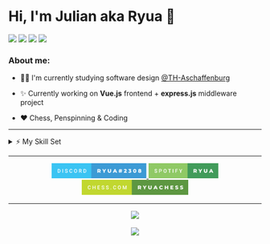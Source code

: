 # **Hi, I'm Julian aka Ryua** 👋

<p align="left">
<img src="https://gpvc.arturio.dev/thieleju" />
  
<img src="https://badges.pufler.dev/repos/thieleju"/>
  
<img src="https://badges.pufler.dev/years/thieleju"/>

<img src="https://img.shields.io/github/followers/thieleju.svg?style=social&label=Follow&maxAge=2592000h" />

</p>

### About me:

- 👨‍🎓 I'm currently studying software design <a href="https://www.th-ab.de/startseite/" >@TH-Aschaffenburg</a>

- ✨ Currently working on **Vue.js** frontend + **express.js** middleware project

- ❤️ Chess, Penspinning & Coding

---

<details>
  <summary>⚡ My Skill Set</summary>

  <br>
    
<p align="center">

<img src="https://img.shields.io/badge/Vue.js-35495E?style=for-the-badge&logo=vue.js&logoColor=4FC08D" />
<img src="https://img.shields.io/badge/Node.js-43853D?style=for-the-badge&logo=node.js&logoColor=white" />
<img src="https://img.shields.io/badge/Express.js-404D59?style=for-the-badge" />
<img src="https://img.shields.io/badge/JavaScript-323330?style=for-the-badge&logo=javascript&logoColor=F7DF1E" />
<img src="https://img.shields.io/badge/jQuery-0769AD?style=for-the-badge&logo=jquery&logoColor=white" />
<img src="https://img.shields.io/badge/HTML-239120?style=for-the-badge&logo=html5&logoColor=white" />
<img src="https://img.shields.io/badge/CSS-239120?&style=for-the-badge&logo=css3&logoColor=white" />
<br>
<img src="https://img.shields.io/badge/Python-3776AB?style=for-the-badge&logo=python&logoColor=white" />
<img src="https://img.shields.io/badge/C%2B%2B-00599C?style=for-the-badge&logo=c%2B%2B&logoColor=white" />
<img src="https://img.shields.io/badge/C%23-239120?style=for-the-badge&logo=c-sharp&logoColor=white" />
<img src="https://img.shields.io/badge/Java-ED8B00?style=for-the-badge&logo=java&logoColor=white" />
<br>
<img src="https://img.shields.io/badge/MySQL-00000F?style=for-the-badge&logo=mysql&logoColor=white" />
<img src="https://img.shields.io/badge/Markdown-000000?style=for-the-badge&logo=markdown&logoColor=white" />

<p align="center">and growing...</p>

</p>

</details>

---
    
<p align="center">
<a href="https://discord.com/users/219847894000205834">
 <img height="30px" src="assets\discord.svg"/>
 
</a>

<a href="https://open.spotify.com/user/ryuakaa?si=355224aead11466a">
<img height="30" src="assets\spotify.svg"/>
</a>

<a href="https://www.chess.com/member/ryuachess">
<img height="30" src="assets\chesscom.svg" />
</a>
</p>

---

<p align="center">

<img  src="https://github-readme-stats.vercel.app/api?username=thieleju&theme=blue-green"/>

</p>

<p align="center">

<img src="https://github-readme-stats.vercel.app/api/top-langs/?username=thieleju&theme=blue-green" />

</p>
